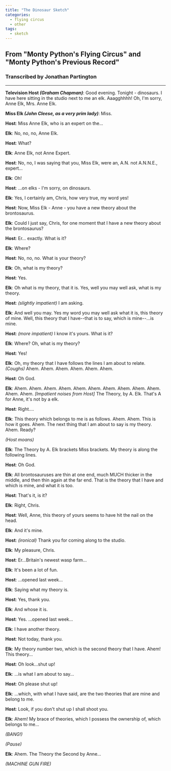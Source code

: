 ```yaml
---
title: "The Dinosaur Sketch"
categories:
  - flying circus
  - other
tags:
  - sketch
---
```


## From "Monty Python's Flying Circus" and "Monty Python's Previous Record"
### Transcribed by Jonathan Partington

---

**Television Host _(Graham Chapman)_**: Good evening. Tonight - dinosaurs. I have here sitting in the studio next to me an elk. Aaagghhhh! Oh, I'm sorry, Anne Elk, Mrs. Anne Elk.

**Miss Elk _(John Cleese, as a very prim lady)_**: Miss.

**Host**: Miss Anne Elk, who is an expert on the...

**Elk**: No, no, no, Anne Elk.

**Host**: What?

**Elk**: Anne Elk, not Anne Expert.

**Host**: No, no, I was saying that you, Miss Elk, were an, A.N. not A.N.N.E., expert...

**Elk**: Oh!

**Host**: ...on elks - I'm sorry, on dinosaurs.

**Elk**: Yes, I certainly am, Chris, how very true, my word yes!

**Host**: Now, Miss Elk - Anne - you have a new theory about the brontosaurus.

**Elk**: Could I just say, Chris, for one moment that I have a new theory about the brontosaurus?

**Host**: Er... exactly. What is it?

**Elk**: Where?

**Host**: No, no, no. What is your theory?

**Elk**: Oh, what is my theory?

**Host**: Yes.

**Elk**: Oh what is my theory, that it is. Yes, well you may well ask, what is my theory.

**Host**: _(slightly impatient)_ I am asking.

**Elk**: And well you may. Yes my word you may well ask what it is, this theory of mine. Well, this theory that I have--that is to say, which is mine--...is mine.

**Host**: _(more impatient)_ I know it's yours. What is it?

**Elk**: Where? Oh, what is my theory?

**Host**: Yes!

**Elk**: Oh, my theory that I have follows the lines I am about to relate. _(Coughs)_ Ahem. Ahem. Ahem. Ahem. Ahem. Ahem.

**Host**: Oh God.

**Elk**: Ahem. Ahem. Ahem. Ahem. Ahem. Ahem. Ahem. Ahem. Ahem. Ahem. Ahem. Ahem. _[Impatient noises from Host]_ The Theory, by A. Elk. That's A for Anne, it's not by a elk.

**Host**: Right....

**Elk**: This theory which belongs to me is as follows. Ahem. Ahem. This is how it goes. Ahem. The next thing that I am about to say is my theory. Ahem. Ready?

_(Host moans)_

**Elk**: The Theory by A. Elk brackets Miss brackets.  My theory is along the following lines.

**Host**: Oh God.

**Elk**: All brontosauruses are thin at one end, much MUCH thicker in the middle, and then thin again at the far end. That is the theory that I have and which is mine, and what it is too.

**Host**: That's it, is it?

**Elk**: Right, Chris.

**Host**: Well, Anne, this theory of yours seems to have hit the nail on the head.

**Elk**: And it's mine.

**Host**: _(ironical)_ Thank you for coming along to the studio.

**Elk**: My pleasure, Chris.

**Host**: Er...Britain's newest wasp farm...

**Elk**: It's been a lot of fun.

**Host**: ...opened last week...

**Elk**: Saying what my theory is.

**Host**: Yes, thank you.

**Elk**: And whose it is.

**Host**: Yes. ...opened last week...

**Elk**: I have another theory.

**Host**: Not today, thank you.

**Elk**: My theory number two, which is the second theory that I have. Ahem! This theory...

**Host**: Oh look...shut up!

**Elk**: ...is what I am about to say...

**Host**: Oh please shut up!

**Elk**: ...which, with what I have said, are the two theories that are mine and belong to me.

**Host**: Look, if you don't shut up I shall shoot you.

**Elk**: Ahem! My brace of theories, which I possess the ownership of, which belongs to me...
 
_(BANG!)_
 
_(Pause)_
 
**Elk**: Ahem. The Theory the Second by Anne...
 
_(MACHINE GUN FIRE)_
